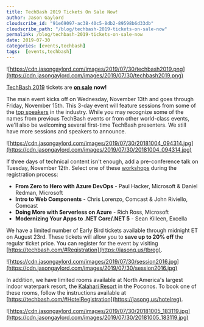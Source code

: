 ```yaml
---
title: TechBash 2019 Tickets On Sale Now!
author: Jason Gaylord
cloudscribe_id: "91e69097-ac38-40c5-8db2-89598b6d33db"
cloudscribe_path: "/blog/techbash-2019-tickets-on-sale-now"
permalink: /blog/techbash-2019-tickets-on-sale-now
date: 2019-07-30
categories: [events,techbash]
tags:  [events,techbash]
---
```


![https://cdn.jasongaylord.com/images/2019/07/30/techbash2019.png](https://cdn.jasongaylord.com/images/2019/07/30/techbash2019.png)

[TechBash 2019](https://jasong.us/tb) tickets are [**on sale**](https://jasong.us/tbreg) **now!** 

The main event kicks off on Wednesday, November 13th and goes through Friday, November 15th. This 3-day event will feature sessions from some of the [top speakers](https://jasong.us/2WO6IfX) in the industry. While you may recognize some of the names from previous TechBash events or from other world-class events, we'll also be welcoming several first-time TechBash presenters. We still have more sessions and speakers to announce.

![https://cdn.jasongaylord.com/images/2019/07/30/20181004_094314.jpg](https://cdn.jasongaylord.com/images/2019/07/30/20181004_094314.jpg)

If three days of technical content isn't enough, add a pre-conference talk on Tuesday, November 12th. Select one of these [workshops](https://jasong.us/3fGtXBl) during the registration process: 

- **From Zero to Hero with Azure DevOps** - Paul Hacker, Microsoft & Daniel Redman, Microsoft 
- **Intro to Web Components** - Chris Lorenzo, Comcast & John Riviello, Comcast 
- **Doing More with Serverless on Azure** - Rich Ross, Microsoft 
- **Modernizing Your Apps to .NET Core/.NET 5** - Sean Killeen, Excella

We have a limited number of Early Bird tickets available through midnight ET on August 23rd. These tickets will allow you to **save up to 20% off** the regular ticket price. You can register for the event by visiting [https://techbash.com/#Registration](https://jasong.us/tbreg). 

![https://cdn.jasongaylord.com/images/2019/07/30/session2016.jpg](https://cdn.jasongaylord.com/images/2019/07/30/session2016.jpg)

In addition, we have limited rooms available at North America's largest indoor waterpark resort, the [Kalahari Resort](https://jasong.us/2LoQ0yl) in the Poconos. To book one of these rooms, follow the instructions available at [https://techbash.com/#HotelRegistration](https://jasong.us/hotelreg). 

![https://cdn.jasongaylord.com/images/2019/07/30/20181005_183119.jpg](https://cdn.jasongaylord.com/images/2019/07/30/20181005_183119.jpg)